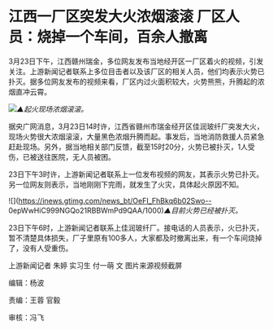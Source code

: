 # 江西一厂区突发大火浓烟滚滚 厂区人员：烧掉一个车间，百余人撤离

3月23日下午，江西赣州瑞金，多位网友发布当地经开区一厂区着火的视频，引发关注。上游新闻记者联系上多位目击者以及该厂区的相关人员，他们均表示火势已扑灭。据多位网友发布的视频来看，厂区内过火面积较大，火势熊熊，升腾起的浓烟直冲云霄。

![](https://inews.gtimg.com/news_bt/Oelu0ZjI8hPCbyI0Ax4CfkY5COOy0dmHleZmw011T5RpEAA/1000)_▲起火现场浓烟滚滚。_

据央广网消息，3月23日14时许，江西省赣州市瑞金经开区佳润玻纤厂突发大火，现场火势很大浓烟滚滚，大量黑色浓烟升腾而起。事发后，当地消防救援人员紧急赶赴现场。另外，据当地相关部门反馈，截至15时20分，火势已被扑灭，1人受伤，已被送往医院，无人员被困。

23日下午3时许，上游新闻记者联系上一位发布视频的网友，其表示火势已扑灭。另一位网友则表示，当地刚刚下完雨，就发生了火灾，具体起火原因不知。

![](https://inews.gtimg.com/news_bt/OeFI_FhBkq6b02Swo--
0epWwHiC999NGQo21RBBWmPd9QAA/1000)_▲目前火势已经被扑灭。_

23日下午6时，上游新闻记者联系上佳润玻纤厂。接电话的人员表示，火已扑灭，暂不清楚具体损失，厂子里原有100多人，大家都及时撤离出来，有一个车间烧掉了，没有人受重伤。

上游新闻记者 朱婷 实习生 付一萌 文 图片来源视频截屏

编辑：杨波

责编：王蓉 官毅

审核：冯飞

